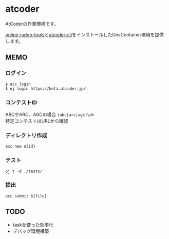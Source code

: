 # atcoder
AtCoderの作業環境です。

[online-judge-tools](https://github.com/online-judge-tools/oj/blob/master/docs/getting-started.ja.md)と[atcoder-cli](https://www.npmjs.com/package/atcoder-cli)をインストールしたDevContainer環境を提供します。

## MEMO
### ログイン
```
$ acc login
$ oj login https://beta.atcoder.jp/
```

### コンテストID
ABCやARC、AGCの場合 `(abc|arc|agc)\d+`  
特定コンテストはURLから確認

### ディレクトリ作成
```
acc new ${id}
```

### テスト
```
oj t -d ./tests/
```

### 提出
```
acc submit ${file}
```


## TODO
- taskを使った効率化
- デバッグ環境構築